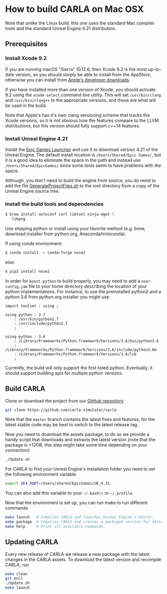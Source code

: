 # How to build CARLA on Mac OSX 

Note that unlike the Linux build, this one uses the standard Mac compiler tools and
the standard Unreal Engine 4.21 distribution.

Prerequisites
-------------

### Install Xcode 9.2

If you are running macOS "Sierra" 10.12.6, then Xcode 9.2 is the most up-to-date
version, so you should simply be able to install from the AppStore, otherwise
you can install from [Apple's developer downloads](https://developer.apple.com/download/more/).

If you have installed more than one version of Xcode, you should activate 9.2 using
the `xcode-select` command line utility. This will set `/usr/bin/clang` and `/usr/bin/clang++`
to the appropriate versions, and these are what will be used in the build.

Note that Apple's has it's own clang versioning scheme that tracks the Xcode versions,
so it is not obvious how the features compare to the LLVM distributions, but this version
should fully support c++14 features.

### Install Unreal Engine 4.21

Install the [Epic Games Launcher](https://www.epicgames.com/unrealtournament/download)
and use it to download version 4.21 of the Unreal Engine. The default install location
is `/Users/Shared/Epic Games/`, but it is a good idea to eliminate the space in the path
and instead use `/Users/Shared/EpicGames/` since some tools seem to have problems with
the space.

Although, you don't need to build the engine from source, you do need to add the file
[GenerateProjectFiles.sh](https://github.com/EpicGames/UnrealEngine/blob/4.21/GenerateProjectFiles.sh) to the root directory from a copy of the Unreal Engine source tree.

### Install the build tools and dependencies

~~~sh
$ brew install autoconf curl libtool ninja wget \
   libpng
~~~

Use shipping python or install using your favorite method (e.g. brew, download installer from python.org,
Anaconda/miniconda).

If using conda environment:

~~~sh
$ conda install -c conda-forge nose2
~~~

else:

~~~sh
$ pip2 install nose2
~~~

In order for `boost-python` to build properly, you may need to add a `user-config.jam` file
to your home directory describing the location of your python implementations. For instance,
to use the preinstalled python2 and a python 3.6 from python.org installer you might use:

~~~jam
import toolset : using ;

using python : 2.7 
	: /usr/bin/python2.7
	: /usr/include/python2.7
	;

using python : 3.6 
	: /Library/Frameworks/Python.framework/Versions/3.6/bin/python3.6
	: /Library/Frameworks/Python.framework/Versions/3.6/include/python3.6m
	: /Library/Frameworks/Python.framework/Versions/3.6/lib
	;
~~~

Currently, the build will only support the first listed python. Eventually, it should
support building apis for multiple python versions.

Build CARLA
-----------

Clone or download the project from our
[GitHub repository](https://github.com/carla-simulator/carla)

```sh
git clone https://github.com/carla-simulator/carla
```

Note that the `master` branch contains the latest fixes and features, for the
latest stable code may be best to switch to the latest release tag.

Now you need to download the assets package, to do so we provide a handy script
that downloads and extracts the latest version (note that the package is >12GB,
this step might take some time depending on your connection)

```sh
./Update.sh
```

For CARLA to find your Unreal Engine's installation folder you need to set the
following environment variable

```sh
export UE4_ROOT=/Users/shared/EpicGames/UE_4.21
```

You can also add this variable to your `~/.bashrc` or `~/.profile`.

Now that the environment is set up, you can run make to run different commands

```sh
make launch   # Compiles CARLA and launches Unreal Engine's Editor.
make package  # Compiles CARLA and creates a packaged version for distribution.
make help     # Print all available commands.
```

Updating CARLA
--------------

Every new release of CARLA we release a new package with the latest changes in
the CARLA assets. To download the latest version and recompile CARLA, run

```sh
make clean
git pull
./Update.sh
make launch
```

